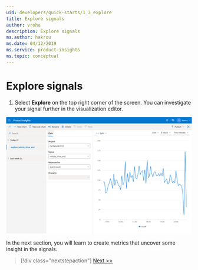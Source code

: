 ```yaml
---
uid: developers/quick-starts/1_3_explore
title: Explore signals
author: vroha
description: Explore signals 
ms.author: hakrou
ms.date: 04/12/2019
ms.service: product-insights
ms.topic: conceptual
---
```


# Explore signals

1. Select **Explore** on the top right corner of the screen. You can investigate your signal further in the visualization editor. 

![Signal details page](../images/quick-starts/1_Explore.png)

In the next section, you will learn to create metrics that uncover some insight in the signals. 

> [!div class="nextstepaction"]
> [Next >>](2_create-own-metric.md)
